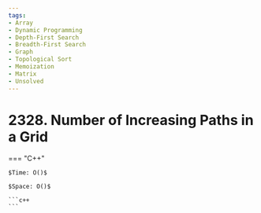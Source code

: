 ```yaml
---
tags:
- Array
- Dynamic Programming
- Depth-First Search
- Breadth-First Search
- Graph
- Topological Sort
- Memoization
- Matrix
- Unsolved
---
```



# 2328. Number of Increasing Paths in a Grid

=== "C++"

    $Time: O()$

    $Space: O()$

    ```c++
    ```